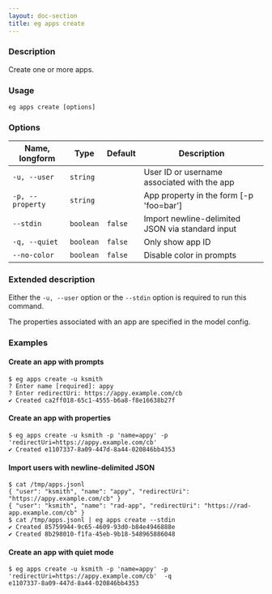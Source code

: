 ```yaml
---
layout: doc-section
title: eg apps create
---
```


### Description

Create one or more apps.

### Usage

```shell
eg apps create [options]
```

### Options

| Name, longform   | Type      | Default | Description                                      |
| ---              | ---       | ---     | ---                                              |
| `-u, --user`     | `string`  |         | User ID or username associated with the app      |
| `-p, --property` | `string`  |         | App property in the form [-p 'foo=bar']          |
| `--stdin`        | `boolean` | `false` | Import newline-delimited JSON via standard input |
| `-q, --quiet`    | `boolean` | `false` | Only show app ID                                 |
| `--no-color`     | `boolean` | `false` | Disable color in prompts                         |

### Extended description

Either the `-u, --user` option or the `--stdin` option is required to run this command.

<!-- TODO: Link to app model config docs -->
The properties associated with an app are specified in the model config.

### Examples

#### Create an app with prompts

```shell
$ eg apps create -u ksmith
? Enter name [required]: appy
? Enter redirectUri: https://appy.example.com/cb
✔ Created ca2ff018-65c1-4555-b6a8-f8e16638b27f
```

#### Create an app with properties

```shell
$ eg apps create -u ksmith -p 'name=appy' -p 'redirectUri=https://appy.example.com/cb' 
✔ Created e1107337-8a09-447d-8a44-020846bb4353
```

#### Import users with newline-delimited JSON

```shell
$ cat /tmp/apps.jsonl
{ "user": "ksmith", "name": "appy", "redirectUri": "https://appy.example.com/cb" }
{ "user": "ksmith", "name": "rad-app", "redirectUri": "https://rad-app.example.com/cb" }
$ cat /tmp/apps.jsonl | eg apps create --stdin
✔ Created 85759944-9c65-4609-93d0-b84e4946888e
✔ Created 8b298010-f1fa-45eb-9b18-548965886048
```

#### Create an app with quiet mode

```shell
$ eg apps create -u ksmith -p 'name=appy' -p 'redirectUri=https://appy.example.com/cb'  -q
e1107337-8a09-447d-8a44-020846bb4353
```
